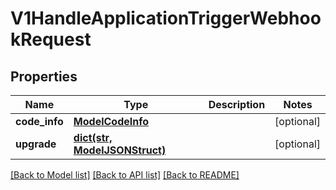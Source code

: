 # V1HandleApplicationTriggerWebhookRequest

## Properties
Name | Type | Description | Notes
------------ | ------------- | ------------- | -------------
**code_info** | [**ModelCodeInfo**](ModelCodeInfo.md) |  | [optional] 
**upgrade** | [**dict(str, ModelJSONStruct)**](ModelJSONStruct.md) |  | [optional] 

[[Back to Model list]](../README.md#documentation-for-models) [[Back to API list]](../README.md#documentation-for-api-endpoints) [[Back to README]](../README.md)

